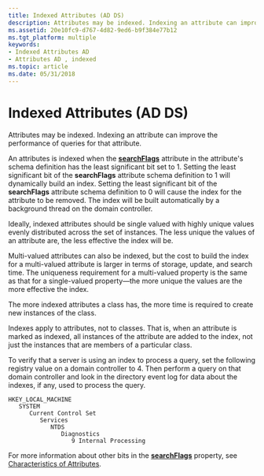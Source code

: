 ```yaml
---
title: Indexed Attributes (AD DS)
description: Attributes may be indexed. Indexing an attribute can improve the performance of queries for that attribute.
ms.assetid: 20e10fc9-d767-4d82-9ed6-b9f384e77b12
ms.tgt_platform: multiple
keywords:
- Indexed Attributes AD
- Attributes AD , indexed
ms.topic: article
ms.date: 05/31/2018
---
```


# Indexed Attributes (AD DS)

Attributes may be indexed. Indexing an attribute can improve the performance of queries for that attribute.

An attributes is indexed when the [**searchFlags**](https://docs.microsoft.com/windows/desktop/ADSchema/a-searchflags) attribute in the attribute's schema definition has the least significant bit set to 1. Setting the least significant bit of the **searchFlags** attribute schema definition to 1 will dynamically build an index. Setting the least significant bit of the **searchFlags** attribute schema definition to 0 will cause the index for the attribute to be removed. The index will be built automatically by a background thread on the domain controller.

Ideally, indexed attributes should be single valued with highly unique values evenly distributed across the set of instances. The less unique the values of an attribute are, the less effective the index will be.

Multi-valued attributes can also be indexed, but the cost to build the index for a multi-valued attribute is larger in terms of storage, update, and search time. The uniqueness requirement for a multi-valued property is the same as that for a single-valued property—the more unique the values are the more effective the index.

The more indexed attributes a class has, the more time is required to create new instances of the class.

Indexes apply to attributes, not to classes. That is, when an attribute is marked as indexed, all instances of the attribute are added to the index, not just the instances that are members of a particular class.

To verify that a server is using an index to process a query, set the following registry value on a domain controller to 4. Then perform a query on that domain controller and look in the directory event log for data about the indexes, if any, used to process the query.

```
HKEY_LOCAL_MACHINE
   SYSTEM
      Current Control Set
         Services
            NTDS
               Diagnostics
                  9 Internal Processing
```

For more information about other bits in the [**searchFlags**](https://docs.microsoft.com/windows/desktop/ADSchema/a-searchflags) property, see [Characteristics of Attributes](characteristics-of-attributes.md).

 

 




